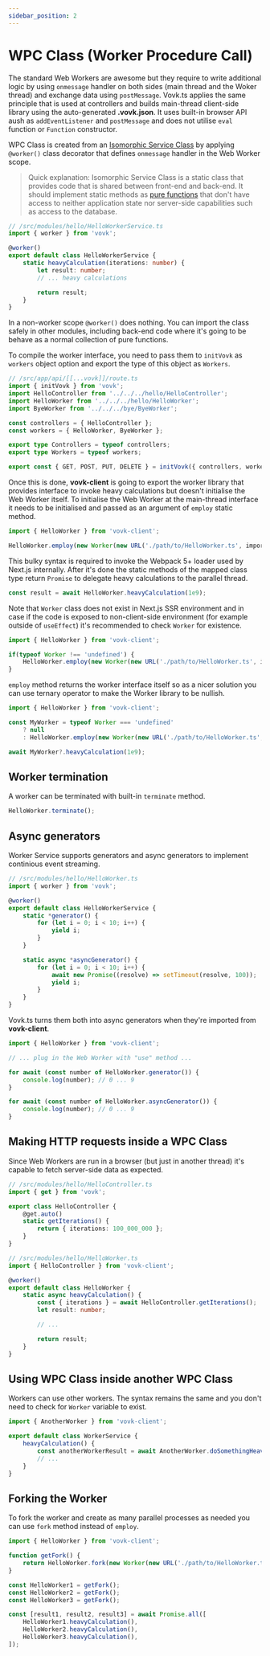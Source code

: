 ```yaml
---
sidebar_position: 2
---
```


# WPC Class (Worker Procedure Call)

The standard Web Workers are awesome but they require to write additional logic by using `onmessage` handler on both sides (main thread and the Woker thread) and exchange data using `postMessage`. Vovk.ts applies the same principle that is used at controllers and builds main-thread client-side library using the auto-generated **.vovk.json**. It uses built-in browser API aush as `addEventListener` and `postMessage` and does not utilise `eval` function or `Function` constructor.

WPC Class is created from an [Isomorphic Service Class](/framework) by applying `@worker()` class decorator that defines `onmessage` handler in the Web Worker scope. 

> Quick explanation: Isomorphic Service Class is a static class that provides code that is shared between front-end and back-end. It should implement static methods as [pure functions](https://en.wikipedia.org/wiki/Pure_function) that don't have access to neither application state nor server-side capabilities such as access to the database.

```ts
// /src/modules/hello/HelloWorkerService.ts
import { worker } from 'vovk';

@worker()
export default class HelloWorkerService {
    static heavyCalculation(iterations: number) {
        let result: number;
        // ... heavy calculations

        return result;
    }
}
```

In a non-worker scope `@worker()` does nothing. You can import the class safely in other modules, including back-end code where it's going to be behave as a normal collection of pure functions. 

To compile the worker interface, you need to pass them to `initVovk` as `workers` object option and export the type of this object as `Workers`.


```ts
// /src/app/api/[[...vovk]]/route.ts
import { initVovk } from 'vovk';
import HelloController from '../../../hello/HelloController';
import HelloWorker from '../../../hello/HelloWorker';
import ByeWorker from '../../../bye/ByeWorker';

const controllers = { HelloController };
const workers = { HelloWorker, ByeWorker };

export type Controllers = typeof controllers;
export type Workers = typeof workers;

export const { GET, POST, PUT, DELETE } = initVovk({ controllers, workers });
```


Once this is done, **vovk-client** is going to export the worker library that provides interface to invoke heavy calculations but doesn't initialise the Web Worker itself. To initialise the Web Worker at the main-thread interface it needs to be initialised and passed as an argument of `employ` static method.

```ts
import { HelloWorker } from 'vovk-client';

HelloWorker.employ(new Worker(new URL('./path/to/HelloWorker.ts', import.meta.url)));
```

This bulky syntax is required to invoke the Webpack 5+ loader used by Next.js internally. After it's done the static methods of the mapped class type return `Promise` to delegate heavy calculations to the parallel thread.

```ts
const result = await HelloWorker.heavyCalculation(1e9);
```

Note that `Worker` class does not exist in Next.js SSR environment and in case if the code is exposed to non-client-side environment (for example outside of `useEffect`) it's recommended to check `Worker` for existence.

```ts
import { HelloWorker } from 'vovk-client';

if(typeof Worker !== 'undefined') {
    HelloWorker.employ(new Worker(new URL('./path/to/HelloWorker.ts', import.meta.url)));
}
```

`employ` method returns the worker interface itself so as a nicer solution you can use ternary operator to make the Worker library to be nullish.

```ts
import { HelloWorker } from 'vovk-client';

const MyWorker = typeof Worker === 'undefined' 
    ? null 
    : HelloWorker.employ(new Worker(new URL('./path/to/HelloWorker.ts', import.meta.url)));

await MyWorker?.heavyCalculation(1e9);
```

## Worker termination

A worker can be terminated with built-in `terminate` method.

```ts
HelloWorker.terminate();
```

## Async generators

Worker Service supports generators and async generators to implement continious event streaming. 

```ts
// /src/modules/hello/HelloWorker.ts
import { worker } from 'vovk';

@worker()
export default class HelloWorkerService {
    static *generator() {
        for (let i = 0; i < 10; i++) {
            yield i;
        }
    }

    static async *asyncGenerator() {
        for (let i = 0; i < 10; i++) {
            await new Promise((resolve) => setTimeout(resolve, 100));
            yield i;
        }
    }
}
```

Vovk.ts turns them both into async generators when they're imported from **vovk-client**.

```ts
import { HelloWorker } from 'vovk-client';

// ... plug in the Web Worker with "use" method ...

for await (const number of HelloWorker.generator()) {
    console.log(number); // 0 ... 9
}

for await (const number of HelloWorker.asyncGenerator()) {
    console.log(number); // 0 ... 9
}
```

## Making HTTP requests inside a WPC Class

Since Web Workers are run in a browser (but just in another thread) it's capable to fetch server-side data as expected.

```ts
// /src/modules/hello/HelloController.ts
import { get } from 'vovk';

export class HelloController {
    @get.auto()
    static getIterations() {
        return { iterations: 100_000_000 };
    }
}
```

```ts
// /src/modules/hello/HelloWorker.ts
import { HelloController } from 'vovk-client';

@worker()
export default class HelloWorker {
    static async heavyCalculation() {
        const { iterations } = await HelloController.getIterations();
        let result: number;

        // ...

        return result;
    }
}
```

## Using WPC Class inside another WPC Class

Workers can use other workers. The syntax remains the same and you don't need to check for `Worker` variable to exist.

```ts
import { AnotherWorker } from 'vovk-client';

export default class WorkerService {
    heavyCalculation() {
        const anotherWorkerResult = await AnotherWorker.doSomethingHeavy();
        // ...
    }
}
```

## Forking the Worker

To fork the worker and create as many parallel processes as needed you can use `fork` method instead of `employ`.

```ts
import { HelloWorker } from 'vovk-client';

function getFork() {
    return HelloWorker.fork(new Worker(new URL('./path/to/HelloWorker.ts', import.meta.url)));
}

const HelloWorker1 = getFork();
const HelloWorker2 = getFork();
const HelloWorker3 = getFork();

const [result1, result2, result3] = await Promise.all([
    HelloWorker1.heavyCalculation(),
    HelloWorker2.heavyCalculation(),
    HelloWorker3.heavyCalculation(),
]);
```


